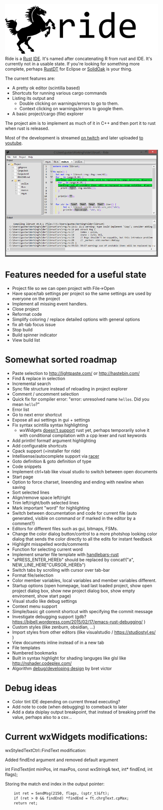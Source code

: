 ![screenshot](logo/256text.png)
Ride is a [Rust](http://www.rust-lang.org/) [IDE](https://en.wikipedia.org/wiki/Integrated_development_environment). It's named after concatenating R from rust and IDE. It's currently not in a usable state.
If you're looking for something more complete, perhaps [RustDT](http://rustdt.github.io/) for Eclipse or [SolidOak](https://github.com/oakes/SolidOak) is your thing.

The current features are:

* A pretty ok editor (scintilla based)
* Shortcuts for running various cargo commands
* Listing its output and
	- Double clicking on warnings/errors to go to them.
	- Context clicking on warnings/errors to google them.
* A basic project/cargo (file) explorer

The project aim is to implement as much of it in C++ and then port it to rust when rust is released.

Most of the development is streamed [on twitch](http://www.twitch.tv/imadesome) and later uploaded [to youtube](https://www.youtube.com/playlist?list=PLLZf3o2GDQ_hHiXd_xqL_ShzGcU44WMi3).

![screenshot](screenshots/3.png)

# Features needed for a useful state

* Project file so we can open project with File->Open
* Have space/tab settings per project so the same settings are used by everyone on the project
* Implement all missing event handlers.
* Close project
* Reformat code
* Simplify coloring / replace detailed options with general options
* fix alt-tab focus issue
* Stop build
* Build spinner indicator
* View build list

# Somewhat sorted roadmap

* Paste selection to http://lightpaste.com/ or http://hastebin.com/
* Find & replace in selection
* Incremental search
* Sync file structure instead of reloading in project explorer
* Comment / uncomment selection
* Quick fix for compiler error: "error: unresolved name `hellos`. Did you mean `hello`?"
* Error list
* Go to next error shortcut
* Expose all aui settings in gui + settings
* Fix syntax scintilla syntax highlighting
	- wxWidgets [doesn't support](http://trac.wxwidgets.org/ticket/16776)  rust yet, perhaps temporarily solve it with conditional compilation with a cpp lexer and rust keywords
* Add println! format! argument highlighting
* Add configurable shortcuts
* Cpack support (=installer for ride)
* Intellisense/autocomplete support via [racer](https://github.com/phildawes/racer)
* Goto definition & goto definition of type
* Code snippets
* Implement ctrl+tab like visual studio to switch between open documents
* Start page
* Option to force charset, lineending and ending with newline when saving
* Sort selected lines
* Align/remove space left/right
* Trim left/right/both selected lines
* Mark important "word" for highlighting
* Switch between documentation and code for current file (auto generated, visible on command or if marked in the editor by a comment?)
* Editors for different files such as gui, bitmaps, FSMs.
* Change the color dialog button/control to a more photshop looking color dialog that sends the color directly to all the edits for instant feedback
* Highlight misspelled words/comments
* Function for selecting current word
* Implement smarter file template with [handlebars-rust](https://github.com/sunng87/handlebars-rust/tree/master)
* "aPRESS_ENTER_HEREb" should be replaced by concat!("a", NEW_LINE_HERE"CURSOR_HEREb")
* Switch tabs by scrolling with cursor over tab-bar
* Format file/selection
* Color member variables, local variables and member variables different.
* Startup options (open homepage, load last loaded project, show open project dialog box, show new project dialog box, show empty enviroment, show start page)
* Visual studio like debug settings
* Context menu support
* Simple/basic git commit shortcut with specifying the commit message
* Investigate debugging support (gdb? https://bjbell.wordpress.com/2015/02/17/emacs-rust-debugging/ )
* Custom styles (like zenburn, obsidian, ...)
* Import styles from other editors (like visualstudio / https://studiostyl.es/ )
* View documents inline instead of in a new tab
* File templates
* Numbered bookmarks
* Built in syntax highlight for shading languges like glsl like http://nshader.codeplex.com/
* Algorithm [debug/developing design](https://vimeo.com/36579366) by bret victor

# Debug ideas

- Color tint IDE depending on current thread executing?
- Add note to code (when debugging) to comeback to later
- Add a data dsiplay output breakpoint, that instead of breaking printf the value, perhaps also to a csv...

# Current wxWidgets modifications:

wxStyledTextCtrl::FindText modification:

Added findEnd argument and removed default argument

int FindText(int minPos, int maxPos, const wxString& text, int* findEnd, int flags);

Storing the match end index in the output pointer:

		int ret = SendMsg(2150, flags, (sptr_t)&ft);
		if (ret > 0 && findEnd) *findEnd = ft.chrgText.cpMax;
		return ret;
